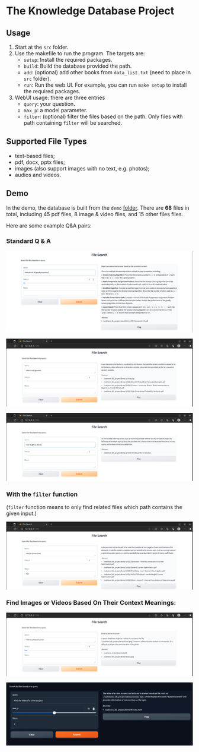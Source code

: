 # The Knowledge Database Project

## Usage

1. Start at the `src` folder.
2. Use the makefile to run the program. The targets are:
    - `setup`: Install the required packages.
    - `build`: Build the database provided the path.
    - `add`: (optional) add other books from `data_list.txt` (need to place in `src` folder).
    - `run`: Run the web UI.
    For example, you can run `make setup` to install the required packages.
3. WebUI usage: there are three entries
    - `query`: your question.
    - `max_p`: a model parameter.
    - `filter`: (optional) filter the files based on the path. Only files with path containing `filter` will be searched.

## Supported File Types

- text-based files;
- pdf, docx, pptx files;
- images (also support images with no text, e.g. photos);
- audios and videos.

## Demo

In the demo, the database is built from the `demo` [folder](./demo). There are **68** files in total, including 45 pdf files, 8 image & video files, and 15 other files files.

Here are some example Q&A pairs:

### Standard Q & A

![](./docs/assets/good-example.png)

![](./docs/assets/qa1.png)

![](./docs/assets/qa2.png)


### With the `filter` function

(`filter` function means to only find related files which path contains the given input.)

![](./docs/assets/with-filter.png)

###  Find Images or Videos Based On Their Context Meanings:

![](./docs/assets/with-image.png)

![](./docs/assets/with-video.JPG)